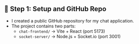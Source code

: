 ## 📁 Step 1: Setup and GitHub Repo

- I created a public GitHub repository for my chat application.
- The project contains two parts:
  - `chat-frontend/` → Vite + React (port 5173)
  - `socket-server/` → Node.js + Socket.io (port 3001)



